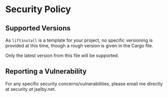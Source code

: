 # Security Policy

## Supported Versions

As `liftinstall` is a template for your project, no specific versioning is
provided at this time, though a rough version is given in the Cargo file. 

Only the latest version from this file will be supported.

## Reporting a Vulnerability

For any specific security concerns/vulnerabilities, please email me directly
at security *at* jselby.net.
